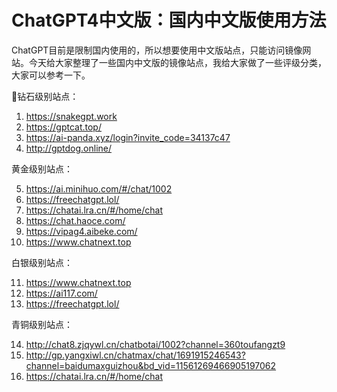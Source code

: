 # ChatGPT4中文版：国内中文版使用方法
ChatGPT目前是限制国内使用的，所以想要使用中文版站点，只能访问镜像网站。今天给大家整理了一些国内中文版的镜像站点，我给大家做了一些评级分类，大家可以参考一下。

💎钻石级别站点：
1. https://snakegpt.work
2. https://gptcat.top/
3. https://ai-panda.xyz/login?invite_code=34137c47
4. http://gptdog.online/

黄金级别站点：

5. https://ai.minihuo.com/#/chat/1002
6. https://freechatgpt.lol/
7. https://chatai.lra.cn/#/home/chat
8. https://chat.haoce.com/
9. https://vipag4.aibeke.com/
10. https://www.chatnext.top

 白银级别站点：

11. https://www.chatnext.top
12. https://ai117.com/
13. https://freechatgpt.lol/

青铜级别站点：

14. http://chat8.zjqywl.cn/chatbotai/1002?channel=360toufangzt9
15. http://gp.yangxiwl.cn/chatmax/chat/1691915246543?channel=baidumaxguizhou&bd_vid=11561269466905197062
16. https://chatai.lra.cn/#/home/chat
